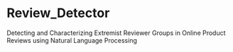 # Review_Detector
Detecting and Characterizing Extremist Reviewer Groups in Online Product Reviews using Natural Language Processing

